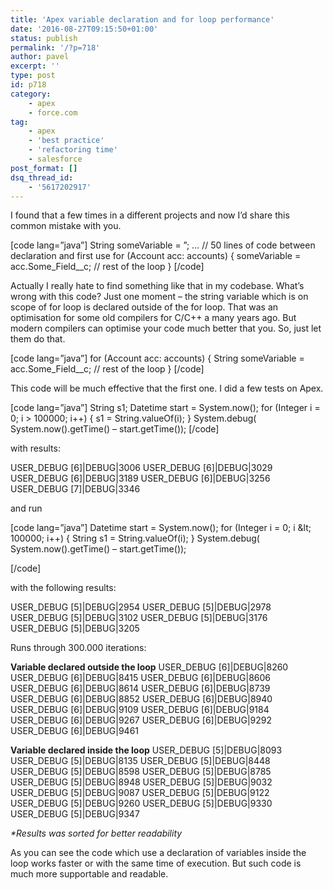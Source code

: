 ```yaml
---
title: 'Apex variable declaration and for loop performance'
date: '2016-08-27T09:15:50+01:00'
status: publish
permalink: '/?p=718'
author: pavel
excerpt: ''
type: post
id: p718
category:
    - apex
    - force.com
tag:
    - apex
    - 'best practice'
    - 'refactoring time'
    - salesforce
post_format: []
dsq_thread_id:
    - '5617202917'
---
```

I found that a few times in a different projects and now I’d share this common mistake with you.

\[code lang=”java”\]
String someVariable = ”;
… // 50 lines of code between declaration and first use
for (Account acc: accounts) {
 someVariable = acc.Some\_Field\_\_c;
 // rest of the loop
}
\[/code\]

Actually I really hate to find something like that in my codebase. What’s wrong with this code? Just one moment – the string variable which is on scope of for loop is declared outside of the for loop. That was an optimisation for some old compilers for C/C++ a many years ago. But modern compilers can optimise your code much better that you. So, just let them do that.

\[code lang=”java”\]
for (Account acc: accounts) {
 String someVariable = acc.Some\_Field\_\_c;
 // rest of the loop
}
\[/code\]

This code will be much effective that the first one. I did a few tests on Apex.

\[code lang=”java”\]
String s1;
Datetime start = System.now();
for (Integer i = 0; i &gt; 100000; i++) {
 s1 = String.valueOf(i);
}
System.debug( System.now().getTime() – start.getTime());
\[/code\]

with results:

USER\_DEBUG \[6\]|DEBUG|3006
USER\_DEBUG \[6\]|DEBUG|3029
USER\_DEBUG \[6\]|DEBUG|3189
USER\_DEBUG \[6\]|DEBUG|3256
USER\_DEBUG \[7\]|DEBUG|3346

and run

\[code lang=”java”\]
Datetime start = System.now();
for (Integer i = 0; i &amp;lt; 100000; i++) {
 String s1 = String.valueOf(i);
}
System.debug( System.now().getTime() – start.getTime());

\[/code\]

with the following results:

USER\_DEBUG \[5\]|DEBUG|2954
USER\_DEBUG \[5\]|DEBUG|2978
USER\_DEBUG \[5\]|DEBUG|3102
USER\_DEBUG \[5\]|DEBUG|3176
USER\_DEBUG \[5\]|DEBUG|3205

Runs through 300.000 iterations:

**Variable declared outside the loop**
USER\_DEBUG \[6\]|DEBUG|8260
USER\_DEBUG \[6\]|DEBUG|8415
USER\_DEBUG \[6\]|DEBUG|8606
USER\_DEBUG \[6\]|DEBUG|8614
USER\_DEBUG \[6\]|DEBUG|8739
USER\_DEBUG \[6\]|DEBUG|8852
USER\_DEBUG \[6\]|DEBUG|8940
USER\_DEBUG \[6\]|DEBUG|9109
USER\_DEBUG \[6\]|DEBUG|9184
USER\_DEBUG \[6\]|DEBUG|9267
USER\_DEBUG \[6\]|DEBUG|9292
USER\_DEBUG \[6\]|DEBUG|9461

**Variable declared inside the loop**
USER\_DEBUG \[5\]|DEBUG|8093
USER\_DEBUG \[5\]|DEBUG|8135
USER\_DEBUG \[5\]|DEBUG|8448
USER\_DEBUG \[5\]|DEBUG|8598
USER\_DEBUG \[5\]|DEBUG|8785
USER\_DEBUG \[5\]|DEBUG|8948
USER\_DEBUG \[5\]|DEBUG|9032
USER\_DEBUG \[5\]|DEBUG|9087
USER\_DEBUG \[5\]|DEBUG|9122
USER\_DEBUG \[5\]|DEBUG|9260
USER\_DEBUG \[5\]|DEBUG|9330
USER\_DEBUG \[5\]|DEBUG|9347

*\*Results was sorted for better readability*

As you can see the code which use a declaration of variables inside the loop works faster or with the same time of execution. But such code is much more supportable and readable.